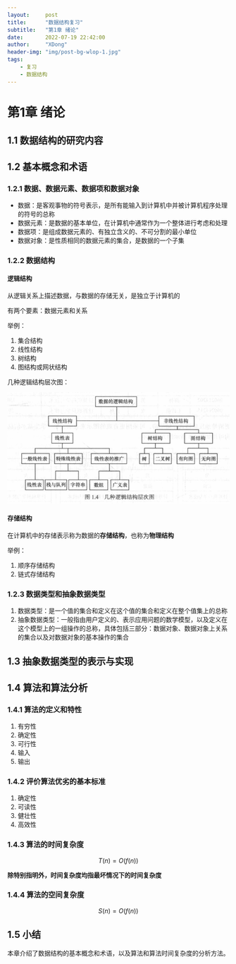 ```yaml
---
layout:     post
title:      "数据结构复习"
subtitle:   "第1章 绪论"
date:       2022-07-19 22:42:00
author:     "XDong"
header-img: "img/post-bg-wlop-1.jpg"
tags:
    - 复习
    - 数据结构
---
```


# 第1章 绪论

## 1.1 数据结构的研究内容

## 1.2 基本概念和术语

### 1.2.1 数据、数据元素、数据项和数据对象

- 数据：是客观事物的符号表示，是所有能输入到计算机中并被计算机程序处理的符号的总称
- 数据元素：是数据的基本单位，在计算机中通常作为一个整体进行考虑和处理
- 数据项：是组成数据元素的、有独立含义的、不可分割的最小单位
- 数据对象：是性质相同的数据元素的集合，是数据的一个子集

### 1.2.2 数据结构

#### 逻辑结构

从逻辑关系上描述数据，与数据的存储无关，是独立于计算机的

有两个要素：数据元素和关系

举例：

1. 集合结构
2. 线性结构
3. 树结构
4. 图结构或网状结构

几种逻辑结构层次图：

![几种逻辑结构层次图](/img/review/data-structure/chart-1.4.png)

#### 存储结构

在计算机中的存储表示称为数据的**存储结构**，也称为**物理结构**

举例：

1. 顺序存储结构
2. 链式存储结构

### 1.2.3 数据类型和抽象数据类型

1. 数据类型：是一个值的集合和定义在这个值的集合和定义在整个值集上的总称
2. 抽象数据类型：一般指由用户定义的、表示应用问题的数学模型，以及定义在这个模型上的一组操作的总称，具体包括三部分：数据对象、数据对象上关系的集合以及对数据对象的基本操作的集合

## 1.3 抽象数据类型的表示与实现

## 1.4 算法和算法分析

### 1.4.1 算法的定义和特性

1. 有穷性
2. 确定性
3. 可行性
4. 输入
5. 输出

### 1.4.2 评价算法优劣的基本标准

1. 确定性
2. 可读性
3. 健壮性
4. 高效性

### 1.4.3 算法的时间复杂度

$$T(n)=O(f(n))$$

**除特别指明外，时间复杂度均指最坏情况下的时间复杂度**

### 1.4.4 算法的空间复杂度

$$S(n)=O(f(n))$$

## 1.5 小结

本章介绍了数据结构的基本概念和术语，以及算法和算法时间复杂度的分析方法。